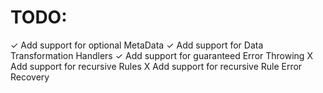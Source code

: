 # TODO:
✓ Add support for optional MetaData
✓ Add support for Data Transformation Handlers
✓ Add support for guaranteed Error Throwing
X Add support for recursive Rules
X Add support for recursive Rule Error Recovery